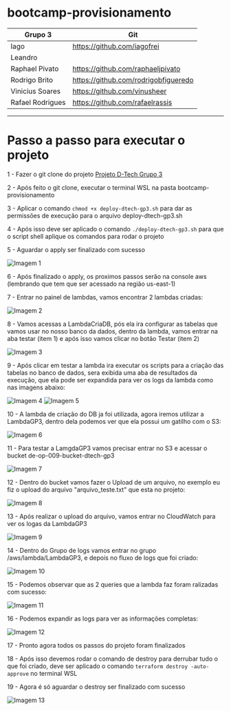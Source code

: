 # bootcamp-provisionamento

| Grupo 3 |Git|
| ----------- | ----------- |
| Iago | https://github.com/iagofrei |
| Leandro  |  |
| Raphael Pivato | https://github.com/raphaeljpivato |
| Rodrigo Brito | https://github.com/rodrigobfigueredo |
| Vinicius Soares | https://github.com/vinusheer |
| Rafael Rodrigues | https://github.com/rafaelrassis |


-----------------------------

# Passo a passo para executar o projeto

  1 - Fazer o git clone do projeto [Projeto D-Tech Grupo 3](https://github.com/iagofrei/bootcamp-provisionamento)

  2 - Após feito o git clone, executar o terminal WSL na pasta bootcamp-provisionamento

  3 - Aplicar o comando ` chmod +x deploy-dtech-gp3.sh ` para dar as permissões de execução para o arquivo deploy-dtech-gp3.sh

  4 - Após isso deve ser aplicado o comando ` ./deploy-dtech-gp3.sh ` para que o script shell aplique os comandos para rodar o projeto

  5 - Aguardar o apply ser finalizado com sucesso
      
  ![Imagem 1](imagens/imagem_1.png)

  6 - Após finalizado o apply, os proximos passos serão na console aws (lembrando que tem que ser acessado na região us-east-1)

  7 - Entrar no painel de lambdas, vamos encontrar 2 lambdas criadas:

  ![Imagem 2](imagens/imagem_2.png)

  8 - Vamos acessas a LambdaCriaDB, pós ela ira configurar as tabelas que vamos usar no nosso banco da dados, dentro da lambda, vamos entrar na aba testar (item 1) e após isso vamos clicar no botão Testar (item 2)

  ![Imagem 3](imagens/imagem_3.png)


  9 - Após clicar em testar a lambda ira executar os scripts para a criação das tabelas no banco de dados, sera exibida uma aba de resultados da execução, que ela pode ser expandida para ver os logs da lambda como nas imagens abaixo:

  ![Imagem 4](imagens/imagem_4.png)
  ![Imagem 5](imagens/imagem_5.png)

  10 - A lambda de criação do DB ja foi utilizada, agora iremos utilizar a LambdaGP3, dentro dela podemos ver que ela possui um gatilho com o S3:

  ![Imagem 6](imagens/imagem_6.png)

  11 - Para testar a LamgdaGP3 vamos precisar entrar no S3 e acessar o bucket de-op-009-bucket-dtech-gp3

  ![Imagem 7](imagens/imagem_7.png)

  12 - Dentro do bucket vamos fazer o Upload de um arquivo, no exemplo eu fiz o upload do arquivo "arquivo_teste.txt" que esta no projeto:

  ![Imagem 8](imagens/imagem_8.png)

  13 - Após realizar o upload do arquivo, vamos entrar no CloudWatch para ver os logas da LambdaGP3

  ![Imagem 9](imagens/imagem_9.png)

  14 - Dentro do Grupo de logs vamos entrar no grupo /aws/lambda/LambdaGP3, e depois no fluxo de logs que foi criado:

  ![Imagem 10](imagens/imagem_10.png)

  15 - Podemos observar que as 2 queries que a lambda faz foram ralizadas com sucesso:

  ![Imagem 11](imagens/imagem_11.png)

  16 - Podemos expandir as logs para ver as informações completas:

  ![Imagem 12](imagens/imagem_12.png)

  17 - Pronto agora todos os passos do projeto foram finalizados

  18 - Após isso devemos rodar o comando de destroy para derrubar tudo o que foi criado, deve ser aplicado o comando ` terraform destroy -auto-approve ` no terminal WSL

  19 - Agora é só aguardar o destroy ser finalizado com sucesso

  ![Imagem 13](imagens/imagem_13.png)
